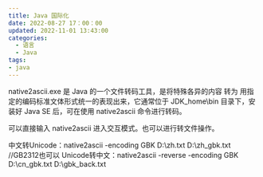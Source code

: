 ```yaml
---
title: Java 国际化
date: 2022-08-27 17：00：00
updated: 2022-11-01 13:43:00
categories:
  - 语言
  - Java
tags:
- java
---
```


native2ascii.exe 是 Java 的一个文件转码工具，是将特殊各异的内容 转为 用指定的编码标准文体形式统一的表现出来，它通常位于 JDK_home\bin 目录下，安装好 Java SE 后，可在使用 native2ascii 命令进行转码。

可以直接输入 native2ascii 进入交互模式。也可以进行转文件操作。

中文转Unicode：native2ascii -encoding GBK D:\zh.txt D:\zh_gbk.txt //GB2312也可以
Unicode转中文：native2ascii -reverse -encoding GBK D:\cn_gbk.txt D:\gbk_back.txt
